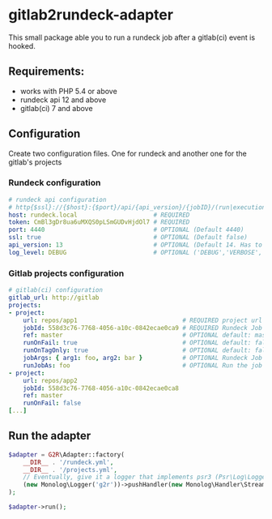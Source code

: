 # gitlab2rundeck-adapter

This small package able you to run a rundeck job after a gitlab(ci) event is hooked.

## Requirements:
- works with PHP 5.4 or above
- rundeck api 12 and above
- gitlab(ci) 7 and above

## Configuration

Create two configuration files. One for rundeck and another one for the gitlab's projects

### Rundeck configuration

```yaml
# rundeck api configuration
# http{$ssl}://{$host}:{$port}/api/{api_version}/{jobID}/(run|executions)
host: rundeck.local                     # REQUIRED
token: CmBl3gDr8ua6uMXQS0pLSmGUDvHjdOl7 # REQUIRED
port: 4440                              # OPTIONAL (Default 4440)
ssl: true                               # OPTIONAL (Default false)
api_version: 13                         # OPTIONAL (Default 14. Has to be >= 13)
log_level: DEBUG                        # OPTIONAL ('DEBUG','VERBOSE','INFO','WARN','ERROR')
```

### Gitlab projects configuration

```yaml
# gitlab(ci) configuration
gitlab_url: http://gitlab
projects:
- project:
    url: repos/app1                             # REQUIRED project url (w/o the base_url)
    jobId: 558d3c76-7768-4056-a10c-0842ecae0ca9 # REQUIRED Rundeck Job UUID
    ref: master                                 # OPTIONAL default: master. Project branch
    runOnFail: true                             # OPTIONAL default: false. Run the job even if the tests failed
    runOnTagOnly: true                          # OPTIONAL default: false. Run the job only when a tag is done (useful for release deployment)
    jobArgs: { arg1: foo, arg2: bar }           # OPTIONAL Rundeck Job arguments
    runJobAs: foo                               # OPTIONAL Run the job as the given user
- project:
    url: repos/app2
    jobId: 558d3c76-7768-4056-a10c-0842ecae0ca8
    ref: master
    runOnFail: false
[...]
```

## Run the adapter

```php
$adapter = G2R\Adapter::factory(
    __DIR__ . '/rundeck.yml',
    __DIR__ . '/projects.yml',
    // Eventually, give it a logger that implements psr3 (Psr\Log\LoggerInterface)
    (new Monolog\Logger('g2r'))->pushHandler(new Monolog\Handler\StreamHandler('./g2r.log'))
);

$adapter->run();
```